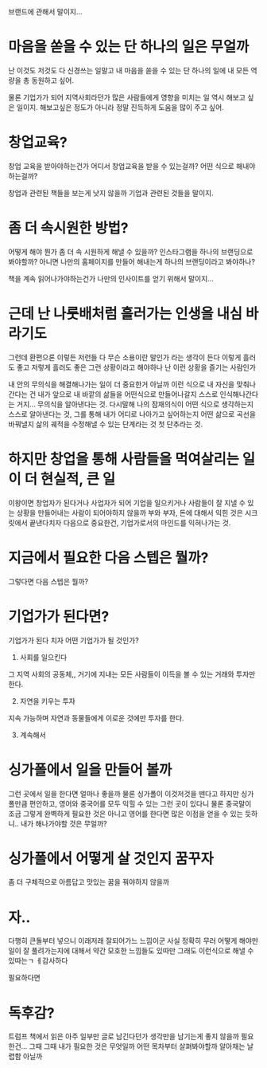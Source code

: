   
브랜드에 관해서 말이지...

# 마음을 쏟을 수 있는 단 하나의 일은 무얼까

난 이것도 저것도 다 신경쓰는 일말고
내 마음을 쏟을 수 있는 단 하나의 일에 내 모든 역량을 총 동원하고 싶어.

물론 기업가가 되어 지역사회라던가 많은 사람들에게 영향을 미치는 일 역시 해보고 싶은 일이지.
해보고싶은 정도가 아니라 정말 진득하게 도움을 많이 주고 싶어.

# 창업교육?

창업 교육을 받아야하는건가
어디서 창업교육을 받을 수 있는걸까?
어떤 식으로 해내야하는걸까?

창업과 관련된 책들을 보는게 낫지 않을까
기업과 관련된 것들을 말이지.

# 좀 더 속시원한 방법?

어떻게 해야 뭔가 좀 더 속 시원하게 해낼 수 있을까?
인스타그램을 하나의 브랜딩으로 봐야할까?
아니면 나만의 홈페이지를 만들어 해내는게 하나의 브랜딩이라고 봐야하나?

책을 계속 읽어나가야하는건가
나만의 인사이트를 얻기 위해서 말이지...

# 근데 난 나룻배처럼 흘러가는 인생을 내심 바라기도

그런데 환편으론
이렇든 저런들 다 무슨 소용이란 말인가
라는 생각이 든다
이렇게 흘러도 좋고
저렇게 흘러도 좋은
그런 상황이라고 해야하나
난 이런 상황을 즐기는 사람인가


내 안의 무의식을 해결해나가는 일이 더 중요한거 아닐까
이런 식으로 내 자신을 맞춰나간다는 건
내가 앞으로 내 바깥의 삶들을 어떤식으로 만들어나갈지 스스로 인식해나간다는 거지...
무의식을 알아낸다는 것.
다시말해 나의 잠재의식이 어떤 식으로 생각하는지 스스로 알아낸다는 것,
그를 통해 내가 어디로 나아가고 싶어하는지 어떤 삶으로 곡선을 바꿔낼지
삶의 궤적을 수정해낼 수 있는 단계라는 것
첫 단추라는 것.



# 하지만 창업을 통해 사람들을 먹여살리는 일이 더 현실적, 큰 일

이왕이면 창업자가 된다거나
사업자가 되어
기업을 일으키거나 사람들이 잘 지낼 수 있는 상황을 만들어내는 사람이 되어야하지 않을까
부와 부자, 돈에 대해서 익힌 것은 시크릿에서 끝낸다치자
다음으로 중요한건, 기업가로서의 마인드를 익혀나가는 것.

# 지금에서 필요한 다음 스텝은 뭘까?

그렇다면 다음 스텝은 뭘까?

# 기업가가 된다면?

기업가가 된다 치자
어떤 기업가가 될 것인가?


1. 사회를 일으킨다

그 지역 사회의 공동체,, 거기에 지내는 모든 사람들이 이득을 볼 수 있는 거래와 투자만 한다.

2. 자연을 키우는 투자

지속 가능하며 자연과 동물들에게 이로운 것에만 투자를 한다.

3. 계속해서 


# 싱가폴에서 일을 만들어 볼까

그런 곳에서 일을 한다면 얼마나 좋을까
물론 싱가폴이 이것저것을 뗀다고 하지만
싱가폴만큼 편안하고, 영어와 중국어를 모두 익힐 수 있는 그런 곳이 있다니
물론 중국말이 조금 그렇게 완벽하게 필요한 것은 아니고
영어를 한다면 많은 이점을 얻을 수 있는 듯하니..
내가 해나가야할 것은 무얼까?

# 싱가폴에서 어떻게 살 것인지 꿈꾸자

좀 더 구체적으로 아름답고 맛있는 꿈을 꿔야하지 않을까



# 자..
다행히 큰돌부터 넣으니 이래저래 잘되어가느 느낌이군
사실 정확히 무러 어떻게 해야만
일이 잘 풀려가는지에 대해서 약간 모호한 느낌들도 있따만
그래도 이런식으로 해낼 수 있따는ㄱ ㅔ감사하다

필요하다면

# 독후감?

트럼프 책에서 읽은 아주 일부만 글로 남긴다던가
생각만을 남기는게 좋지 않을까
필요한건...
그때 그때 내가 필요한 것은 무엇일까
어떤 목차부터 살펴봐야할까 알아채는 날렵함 아닐까
